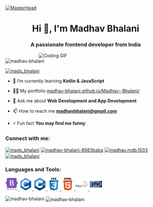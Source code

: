 [![MasterHead](https://www.joomlageeks.com/wp-content/uploads/2014/05/Joomla-Web-Development.png)](https://madhavbhalani.io)
<h1 align="center">Hi 👋, I'm Madhav Bhalani</h1>
<h3 align="center">A passionate frontend developer from India</h3>

<img align="right" width="400" src="https://thumbs.gfycat.com/ExemplaryFairFeline-max-1mb.gif" alt="Coding GIF">
 
<p align="left"> <img src="https://komarev.com/ghpvc/?username=madhav-bhalani&label=Profile%20views&color=0e75b6&style=flat" alt="madhav-bhalani" /> </p>

<p align="left"> <a href="https://twitter.com/mads_bhalani" target="blank"><img src="https://img.shields.io/twitter/follow/mads_bhalani?logo=twitter&style=for-the-badge" alt="mads_bhalani" /></a> </p>

- 🌱 I’m currently learning **Kotlin & JavaScript**

- 👨‍💻 My portfolio [madhav-bhalani.github.io/Madhav--Bhalani/](https://madhav-bhalani.github.io/)

- 💬 Ask me about **Web Development and App Development**

- 📫 How to reach me **madhavbhalani@gmail.com**

- ⚡ Fun fact **You may find me funny**

<h3 align="left">Connect with me:</h3>
<p align="left">
<a href="https://twitter.com/mads_bhalani" target="blank"><img align="center" src="https://raw.githubusercontent.com/rahuldkjain/github-profile-readme-generator/master/src/images/icons/Social/twitter.svg" alt="mads_bhalani" height="30" width="40" /></a>
<a href="https://linkedin.com/in/madhav-bhalani-8983baba" target="blank"><img align="center" src="https://raw.githubusercontent.com/rahuldkjain/github-profile-readme-generator/master/src/images/icons/Social/linked-in-alt.svg" alt="madhav-bhalani-8983baba" height="30" width="40" /></a>
<a href="https://fb.com/madhav.mdb.1503" target="blank"><img align="center" src="https://raw.githubusercontent.com/rahuldkjain/github-profile-readme-generator/master/src/images/icons/Social/facebook.svg" alt="madhav.mdb.1503" height="30" width="40" /></a>
<a href="https://instagram.com/mads_bhalani" target="blank"><img align="center" src="https://raw.githubusercontent.com/rahuldkjain/github-profile-readme-generator/master/src/images/icons/Social/instagram.svg" alt="mads_bhalani" height="30" width="40" /></a>
</p>

<h3 align="left">Languages and Tools:</h3>
<p align="left"> <a href="https://getbootstrap.com" target="_blank" rel="noreferrer"> <img src="https://raw.githubusercontent.com/devicons/devicon/master/icons/bootstrap/bootstrap-plain-wordmark.svg" alt="bootstrap" width="40" height="40"/> </a> <a href="https://www.cprogramming.com/" target="_blank" rel="noreferrer"> <img src="https://raw.githubusercontent.com/devicons/devicon/master/icons/c/c-original.svg" alt="c" width="40" height="40"/> </a> <a href="https://www.w3schools.com/cpp/" target="_blank" rel="noreferrer"> <img src="https://raw.githubusercontent.com/devicons/devicon/master/icons/cplusplus/cplusplus-original.svg" alt="cplusplus" width="40" height="40"/> </a> <a href="https://www.w3schools.com/css/" target="_blank" rel="noreferrer"> <img src="https://raw.githubusercontent.com/devicons/devicon/master/icons/css3/css3-original-wordmark.svg" alt="css3" width="40" height="40"/> </a> <a href="https://www.w3.org/html/" target="_blank" rel="noreferrer"> <img src="https://raw.githubusercontent.com/devicons/devicon/master/icons/html5/html5-original-wordmark.svg" alt="html5" width="40" height="40"/> </a> <a href="https://www.mysql.com/" target="_blank" rel="noreferrer"> <img src="https://raw.githubusercontent.com/devicons/devicon/master/icons/mysql/mysql-original-wordmark.svg" alt="mysql" width="40" height="40"/> </a> <a href="https://www.php.net" target="_blank" rel="noreferrer"> <img src="https://raw.githubusercontent.com/devicons/devicon/master/icons/php/php-original.svg" alt="php" width="40" height="40"/> </a> </p>

<p><img align="left" src="https://github-readme-stats.vercel.app/api/top-langs?username=madhav-bhalani&show_icons=true&locale=en&layout=compact" alt="madhav-bhalani" /></p>

<p>&nbsp;<img align="center" src="https://github-readme-stats.vercel.app/api?username=madhav-bhalani&show_icons=true&locale=en" alt="madhav-bhalani" /></p>
